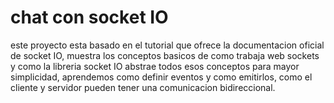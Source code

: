 # chat con socket IO
este proyecto esta basado en el tutorial que ofrece la documentacion oficial de socket IO, muestra los conceptos basicos de como trabaja web sockets y como la libreria socket IO abstrae todos esos conceptos para mayor simplicidad, aprendemos como definir eventos y como emitirlos, como el cliente y servidor pueden tener una comunicacion bidireccional.
